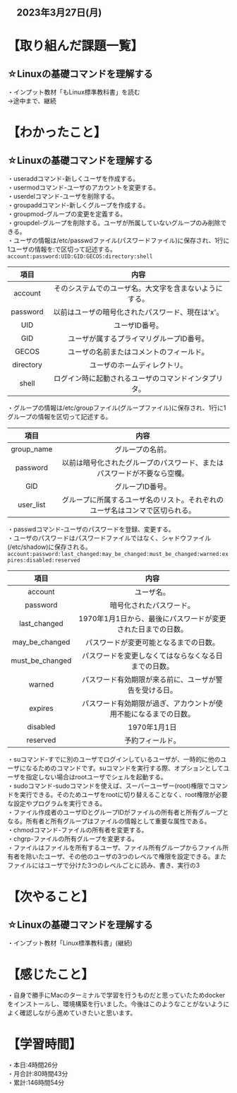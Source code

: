## 　2023年3月27日(月)
# 【取り組んだ課題一覧】
## ☆Linuxの基礎コマンドを理解する
・インプット教材「もLinux標準教科書」を読む<br>
→途中まで、継続
# 【わかったこと】
## ☆Linuxの基礎コマンドを理解する
・useraddコマンド-新しくユーザを作成する。<br>
・usermodコマンド-ユーザのアカウントを変更する。<br>
・userdelコマンド-ユーザを削除する。<br>
・groupaddコマンド-新しくグループを作成する。<br>
・groupmod-グループの変更を定義する。<br>
・groupdel-グループを削除する。ユーザが所属していないグループのみ削除できる。<br>
・ユーザの情報は/etc/passwdファイル(パスワードファイル)に保存され、1行に1ユーザの情報を:で区切って記述する。<br>
```account:password:UID:GID:GECOS:directory:shell```

|項目|内容|
|:---:|:---:|
|account|そのシステムでのユーザ名。大文字を含まないようにする。|
|password|以前はユーザの暗号化されたパスワード、現在は'x'。|
|UID|ユーザID番号。|
|GID|ユーザが属するプライマリグループID番号。|
|GECOS|ユーザの名前またはコメントのフィールド。|
|directory|ユーザのホームディレクトリ。|
|shell|ログイン時に起動されるユーザのコマンドインタプリタ。|
・グループの情報は/etc/groupファイル(グループファイル)に保存され、1行に1グループの情報を区切って記述する。

|項目|内容|
|:---:|:---:|
|group_name|グループの名前。|
|password|以前は暗号化されたグループのパスワード、またはパスワードが不要なら空欄。|
|GID|グループID番号。|
|user_list|グループに所属するユーザ名のリスト。それぞれのユーザ名はコンマで区切られる。|
・passwdコマンド-ユーザのパスワードを登録、変更する。<br>
・ユーザのパスワードはパスワードファイルではなく、シャドウファイル(/etc/shadow)に保存される。<br>
```account:password:last_changed:may_be_changed:must_be_changed:warned:expires:disabled:reserved```

|項目|内容|
|:---:|:---:|
|account|ユーザ名。|
|password|暗号化されたパスワード。|
|last_changed|1970年1月1日から、最後にパスワードが変更された日までの日数。|
|may_be_changed|パスワードが変更可能となるまでの日数。|
|must_be_changed|パスワードを変更しなくてはならなくなる日までの日数。|
|warned|パスワード有効期限が来る前に、ユーザが警告を受ける日。|
|expires|パスワード有効期限が過ぎ、アカウントが使用不能になるまでの日数。|
|disabled|1970年1月1日|からアカウントが使用不能になる日までの日数。
|reserved|予約フィールド。|
・suコマンド-すでに別のユーザでログインしているユーザが、一時的に他のユーザになるためのコマンドです。suコマンドを実行する際、オプションとしてユーザを指定しない場合はrootユーザでシェルを起動する。<br>
・sudoコマンド-sudoコマンドを使えば、スーパーユーザー(root)権限でコマンドを実行できる。そのためユーザをrootに切り替えることなく、root権限が必要な設定やプログラムを実行できる。<br>
・ファイル作成者のユーザIDとグループIDがファイルの所有者と所有グループとなる。所有者と所有グループはファイルの情報として重要な属性である。<br>
・chmodコマンド-ファイルの所有者を変更する。<br>
・chgrp-ファイルの所有グループを変更する。<br>
・ファイルはファイルを所有するユーザ、ファイル所有グループからファイル所有者を除いたユーザ、その他のユーザの3つのレベルで権限を設定できる。またファイルにはユーザで分けた3つのレベルごとに読み、書き、実行の3

# 【次やること】
## ☆Linuxの基礎コマンドを理解する
・インプット教材「Linux標準教科書」(継続)
# 【感じたこと】
・自身で勝手にMacのターミナルで学習を行うものだと思っていたためdockerをインストールし、環境構築を行いました。今後はこのようなことがないようによく確認しながら進めていきたいと思います。
# 【学習時間】
・本日:4時間26分<br>
・月合計:80時間43分<br>
・累計:146時間54分
